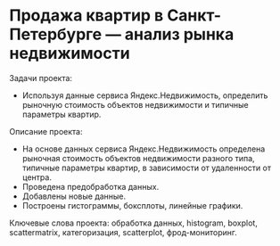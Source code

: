 # Продажа квартир в Санкт-Петербурге — анализ рынка недвижимости

Задачи проекта:
- Используя данные сервиса Яндекс.Недвижимость, определить рыночную стоимость объектов недвижимости и типичные параметры квартир.

Описание проекта:
- На основе данных сервиса Яндекс.Недвижимость определена рыночная стоимость
объектов недвижимости разного типа, типичные параметры квартир, в зависимости от
удаленности от центра. 
- Проведена предобработка данных. 
- Добавлены новые данные.
- Построены гистограммы, боксплоты, линейные графики.

Ключевые слова проекта: обработка данных, histogram, boxplot, scattermatrix,
категоризация, scatterplot,  фрод-мониторинг.
